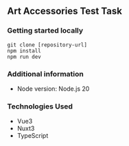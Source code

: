 ## Art Accessories Test Task

### Getting started locally
```
git clone [repository-url]
npm install
npm run dev
```

### Additional information
* Node version: Node.js 20

### Technologies Used
* Vue3
* Nuxt3
* TypeScript